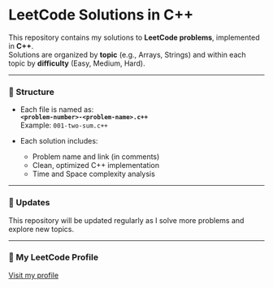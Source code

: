 # LeetCode Solutions in C++

This repository contains my solutions to **LeetCode problems**, implemented in **C++**.  
Solutions are organized by **topic** (e.g., Arrays, Strings) and within each topic by **difficulty** (Easy, Medium, Hard).

---

### 📂 Structure
- Each file is named as:  
  **`<problem-number>-<problem-name>.c++`**  
  Example: `001-two-sum.c++`

- Each solution includes:
  - Problem name and link (in comments)
  - Clean, optimized C++ implementation
  - Time and Space complexity analysis

---

### 🔄 Updates
This repository will be updated regularly as I solve more problems and explore new topics.

---

### 🔗 My LeetCode Profile
[Visit my profile](https://leetcode.com/u/J7kZMMR3li/)
